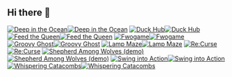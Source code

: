 ## Hi there 👋
<!-- BEGIN YOUTUBE-CARDS -->
[![Deep in the Ocean](https://zyhu.pythonanywhere.com/?id=2705362&title=Deep+in+the+Ocean&lang=en&background_color=%230d1117&title_color=%23ffffff&stats_color=%23dedede&max_title_lines=2&width=250&border_radius=5&api_key=vehU63jq1uo0qIfmk4X52FNaDunZFzXdmXTKxswN)](https://candy-overdose.itch.io/deep-ocean#gh-dark-mode-only)[![Deep in the Ocean](https://zyhu.pythonanywhere.com/?id=2705362&title=Deep+in+the+Ocean&lang=en&background_color=%23ffffff&title_color=%2324292f&stats_color=%2357606a&max_title_lines=2&width=250&border_radius=5&api_key=vehU63jq1uo0qIfmk4X52FNaDunZFzXdmXTKxswN)](https://candy-overdose.itch.io/deep-ocean#gh-light-mode-only)
[![Duck Hub](https://zyhu.pythonanywhere.com/?id=2308464&title=Duck+Hub&lang=en&background_color=%230d1117&title_color=%23ffffff&stats_color=%23dedede&max_title_lines=2&width=250&border_radius=5&api_key=vehU63jq1uo0qIfmk4X52FNaDunZFzXdmXTKxswN)](https://zyhu.itch.io/duckhub#gh-dark-mode-only)[![Duck Hub](https://zyhu.pythonanywhere.com/?id=2308464&title=Duck+Hub&lang=en&background_color=%23ffffff&title_color=%2324292f&stats_color=%2357606a&max_title_lines=2&width=250&border_radius=5&api_key=vehU63jq1uo0qIfmk4X52FNaDunZFzXdmXTKxswN)](https://zyhu.itch.io/duckhub#gh-light-mode-only)
[![Feed the Queen](https://zyhu.pythonanywhere.com/?id=2784524&title=Feed+the+Queen&lang=en&background_color=%230d1117&title_color=%23ffffff&stats_color=%23dedede&max_title_lines=2&width=250&border_radius=5&api_key=vehU63jq1uo0qIfmk4X52FNaDunZFzXdmXTKxswN)](https://zyhu.itch.io/feed-the-queen#gh-dark-mode-only)[![Feed the Queen](https://zyhu.pythonanywhere.com/?id=2784524&title=Feed+the+Queen&lang=en&background_color=%23ffffff&title_color=%2324292f&stats_color=%2357606a&max_title_lines=2&width=250&border_radius=5&api_key=vehU63jq1uo0qIfmk4X52FNaDunZFzXdmXTKxswN)](https://zyhu.itch.io/feed-the-queen#gh-light-mode-only)
[![Fwogame](https://zyhu.pythonanywhere.com/?id=2246600&title=Fwogame&lang=en&background_color=%230d1117&title_color=%23ffffff&stats_color=%23dedede&max_title_lines=2&width=250&border_radius=5&api_key=vehU63jq1uo0qIfmk4X52FNaDunZFzXdmXTKxswN)](https://zyhu.itch.io/fwogame#gh-dark-mode-only)[![Fwogame](https://zyhu.pythonanywhere.com/?id=2246600&title=Fwogame&lang=en&background_color=%23ffffff&title_color=%2324292f&stats_color=%2357606a&max_title_lines=2&width=250&border_radius=5&api_key=vehU63jq1uo0qIfmk4X52FNaDunZFzXdmXTKxswN)](https://zyhu.itch.io/fwogame#gh-light-mode-only)
[![Groovy Ghost](https://zyhu.pythonanywhere.com/?id=2567126&title=Groovy+Ghost&lang=en&background_color=%230d1117&title_color=%23ffffff&stats_color=%23dedede&max_title_lines=2&width=250&border_radius=5&api_key=vehU63jq1uo0qIfmk4X52FNaDunZFzXdmXTKxswN)](https://zyhu.itch.io/groovy-ghost#gh-dark-mode-only)[![Groovy Ghost](https://zyhu.pythonanywhere.com/?id=2567126&title=Groovy+Ghost&lang=en&background_color=%23ffffff&title_color=%2324292f&stats_color=%2357606a&max_title_lines=2&width=250&border_radius=5&api_key=vehU63jq1uo0qIfmk4X52FNaDunZFzXdmXTKxswN)](https://zyhu.itch.io/groovy-ghost#gh-light-mode-only)
[![Lamp Maze](https://zyhu.pythonanywhere.com/?id=929233&title=Lamp+Maze&lang=en&background_color=%230d1117&title_color=%23ffffff&stats_color=%23dedede&max_title_lines=2&width=250&border_radius=5&api_key=vehU63jq1uo0qIfmk4X52FNaDunZFzXdmXTKxswN)](https://zyhu.itch.io/lamp-maze#gh-dark-mode-only)[![Lamp Maze](https://zyhu.pythonanywhere.com/?id=929233&title=Lamp+Maze&lang=en&background_color=%23ffffff&title_color=%2324292f&stats_color=%2357606a&max_title_lines=2&width=250&border_radius=5&api_key=vehU63jq1uo0qIfmk4X52FNaDunZFzXdmXTKxswN)](https://zyhu.itch.io/lamp-maze#gh-light-mode-only)
[![Re:Curse](https://zyhu.pythonanywhere.com/?id=2456168&title=Re%3ACurse&lang=en&background_color=%230d1117&title_color=%23ffffff&stats_color=%23dedede&max_title_lines=2&width=250&border_radius=5&api_key=vehU63jq1uo0qIfmk4X52FNaDunZFzXdmXTKxswN)](https://zyhu.itch.io/recurse#gh-dark-mode-only)[![Re:Curse](https://zyhu.pythonanywhere.com/?id=2456168&title=Re%3ACurse&lang=en&background_color=%23ffffff&title_color=%2324292f&stats_color=%2357606a&max_title_lines=2&width=250&border_radius=5&api_key=vehU63jq1uo0qIfmk4X52FNaDunZFzXdmXTKxswN)](https://zyhu.itch.io/recurse#gh-light-mode-only)
[![Shepherd Among Wolves (demo)](https://zyhu.pythonanywhere.com/?id=2803852&title=Shepherd+Among+Wolves+%28demo%29&lang=en&background_color=%230d1117&title_color=%23ffffff&stats_color=%23dedede&max_title_lines=2&width=250&border_radius=5&api_key=vehU63jq1uo0qIfmk4X52FNaDunZFzXdmXTKxswN)](https://ktswulf.itch.io/shepherd-among-wolves#gh-dark-mode-only)[![Shepherd Among Wolves (demo)](https://zyhu.pythonanywhere.com/?id=2803852&title=Shepherd+Among+Wolves+%28demo%29&lang=en&background_color=%23ffffff&title_color=%2324292f&stats_color=%2357606a&max_title_lines=2&width=250&border_radius=5&api_key=vehU63jq1uo0qIfmk4X52FNaDunZFzXdmXTKxswN)](https://ktswulf.itch.io/shepherd-among-wolves#gh-light-mode-only)
[![Swing into Action](https://zyhu.pythonanywhere.com/?id=1239213&title=Swing+into+Action&lang=en&background_color=%230d1117&title_color=%23ffffff&stats_color=%23dedede&max_title_lines=2&width=250&border_radius=5&api_key=vehU63jq1uo0qIfmk4X52FNaDunZFzXdmXTKxswN)](https://zyhu.itch.io/swing-into-action#gh-dark-mode-only)[![Swing into Action](https://zyhu.pythonanywhere.com/?id=1239213&title=Swing+into+Action&lang=en&background_color=%23ffffff&title_color=%2324292f&stats_color=%2357606a&max_title_lines=2&width=250&border_radius=5&api_key=vehU63jq1uo0qIfmk4X52FNaDunZFzXdmXTKxswN)](https://zyhu.itch.io/swing-into-action#gh-light-mode-only)
[![Whispering Catacombs](https://zyhu.pythonanywhere.com/?id=2738205&title=Whispering+Catacombs&lang=en&background_color=%230d1117&title_color=%23ffffff&stats_color=%23dedede&max_title_lines=2&width=250&border_radius=5&api_key=vehU63jq1uo0qIfmk4X52FNaDunZFzXdmXTKxswN)](https://candy-overdose.itch.io/whispering-catacombs#gh-dark-mode-only)[![Whispering Catacombs](https://zyhu.pythonanywhere.com/?id=2738205&title=Whispering+Catacombs&lang=en&background_color=%23ffffff&title_color=%2324292f&stats_color=%2357606a&max_title_lines=2&width=250&border_radius=5&api_key=vehU63jq1uo0qIfmk4X52FNaDunZFzXdmXTKxswN)](https://candy-overdose.itch.io/whispering-catacombs#gh-light-mode-only)
<!-- END YOUTUBE-CARDS -->
